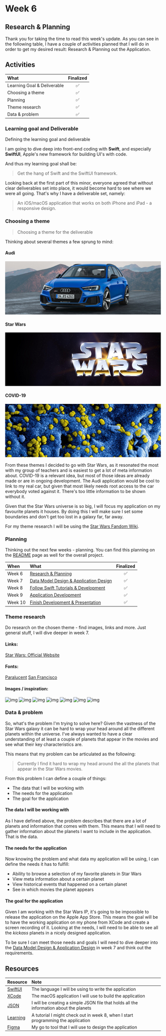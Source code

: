 # Week 6

## Research & Planning

Thank you for taking the time to read this week's update. As you can see in the following table, I have a couple of activities planned that I will do in order to get my desired result: Research & Planning out the Application.

## Activities

| What | Finalized |
| :--- | :---: |
| Learning Goal & Deliverable | ✅ |
| Choosing a theme | ✅ |
| Planning | ✅ |
| Theme research | ✅ |
| Data & problem | ✅ |

### Learning goal and Deliverable

Defining the learning goal and deliverable

I am going to dive deep into front-end coding with **Swift**, and especially **SwiftUI**, Apple's new framework for building UI's with code.

And thus my learning goal shall be:

> Get the hang of Swift and the SwiftUI framework.

Looking back at the first part of this minor, everyone agreed that without clear deliverables set into place, it would become hard to see where we were all going. That's why I have a deliverable set, namely:

> An iOS/macOS application that works on both iPhone and iPad - a responsive design.

### Choosing a theme

> Choosing a theme for the deliverable

Thinking about several themes a few sprung to mind:

#### Audi

![image](https://raw.githubusercontent.com/mwdossantos/kb-86/master/docs/images/audi.jpg)

#### Star Wars

![image](https://raw.githubusercontent.com/mwdossantos/kb-86/master/docs/images/starwars.jpg)

#### COVID-19

![image](https://raw.githubusercontent.com/mwdossantos/kb-86/master/docs/images/covid.jpg)

From these themes I decided to go with Star Wars, as it resonated the most with my group of teachers and is easiest to get a lot of meta information about. COVID-19 is a relevant idea, but most of those ideas are already made or are in ongoing development. The Audi application would be cool to link to my real car, but given that most likely needs root access to the car everybody voted against it. There's too little information to be shown without it.

Given that the Star Wars universe is so big, I will focus my application on my favourite planets it houses. By doing this I will make sure I set some boundaries and don't get too lost in a galaxy far, far away.

For my theme research I will be using the [Star Wars Fandom Wiki](https://starwars.fandom.com/wiki).

### Planning

Thinking out the next few weeks - planning. You can find this planning on the [README](https://github.com/mwdossantos/kb-86) page as well for the overall project.

| When | What | Finalized |
| :--- | :--- | :---: |
| Week 6 | [Research & Planning](https://github.com/mwdossantos/kb-86/blob/master/docs/week-6-research-and-planning.md) |✅|
| Week 7 | [Data Model Design & Application Design](https://github.com/mwdossantos/kb-86/blob/master/docs/week-7-data-model-design-and-application-design.md) |✅|
| Week 8 | [Follow Swift Tutorials & Development](https://github.com/mwdossantos/kb-86/blob/master/docs/week-8-follow-swift-tutorials-and-development.md) |✅|
| Week 9 | [Application Development](https://github.com/mwdossantos/kb-86/blob/master/docs/week-9-application-development.md) |✅|
| Week 10 | [Finish Development & Presentation](https://github.com/mwdossantos/kb-86/blob/master/docs/week-10-finish-development-and-presentation.md) |✅|

### Theme research

Do research on the chosen theme - find images, links and more. Just general stuff, I will dive deeper in week 7.

#### Links:

[Star Wars: Official Website](https://www.starwars.com/)

#### Fonts:

[Paralucent](https://www.myfonts.com/fonts/device/paralucent/) [San Francisco](https://developer.apple.com/fonts/)

#### Images / inspiration:

![img](https://cdn.dribbble.com/users/808342/screenshots/10804502/media/c49bae730c270b3246683d0a3cc48513.jpg) ![img](https://cdn.dribbble.com/users/37585/screenshots/3286475/helm_shot359.png) ![img](https://cdn.dribbble.com/users/1032175/screenshots/8915549/media/45a1356a3948202b99d8c46e135749d7.png) ![img](https://cdn.dribbble.com/users/2096507/screenshots/4284503/starwars-hansolo-bg.jpg) ![img](https://cdn.dribbble.com/users/1575908/screenshots/8173066/media/a89e3e63d1924fb9918a9201acd27698.png) ![img](https://cdn.dribbble.com/users/15687/screenshots/8429874/media/e8ece76095c31f5f159cc1ac0487bfd9.png) ![img](https://cdn.dribbble.com/users/1575908/screenshots/8102158/media/7015d74623fd5577fd512ff9b76f63aa.jpg)

### Data & problem

So, what's the problem I'm trying to solve here? Given the vastness of the Star Wars galaxy it can be hard to wrap your head around all the different planets within the universe. I've always wanted to have a clear understanding of at least a couple of planets that appear in the movies and see what their key characteristics are.

This means that my problem can be articulated as the following:

> Currently I find it hard to wrap my head around the all the planets that appear in the Star Wars movies.

From this problem I can define a couple of things:

* The data that I will be working with
* The needs for the application
* The goal for the application

#### The data I will be working with

As I have defined above, the problem describes that there are a lot of planets and information that comes with them. This means that I will need to gather information about the planets I want to include in the application. That is the data.

#### The needs for the application

Now knowing the problem and what data my application will be using, I can define the needs it has to fulfill:

* Ability to browse a selection of my favorite planets in Star Wars
* View meta information about a certain planet
* View historical events that happened on a certain planet
* See in which movies the planet appears 

#### The goal for the application

Given I am working with the Star Wars IP, it's going to be impossible to release the application on the Apple App Store. This means the goal will be to have the working application on my phone from XCode and create a screen recording of it. Looking at the needs, I will need to be able to see all the _kickass_ planets in a nicely designed application.

To be sure I can meet those needs and goals I will need to dive deeper into the [Data Model Design & Application Design](https://github.com/mwdossantos/kb-86/blob/master/docs/week-7-data-model-design-and-application-design.md) in week 7 and think out the requirements.

## Resources

| Resource | Note |
| :--- | :--- |
| [SwiftUI](https://developer.apple.com/xcode/swiftui/) | The language I will be using to write the application |
| [XCode](https://developer.apple.com/xcode/) | The macOS application I will use to build the application |
| [JSON](https://www.ioscreator.com/tutorials/swiftui-json-list-tutorial) | I will be creating a simple JSON file that holds all the information about the planets |
| [Learning](https://designcode.io/swiftui?promo=learnswiftui) | A tutorial I might check out in week 8, when I start programming the application |
| [Figma](https://figma.com) | My go to tool that I will use to design the application |

